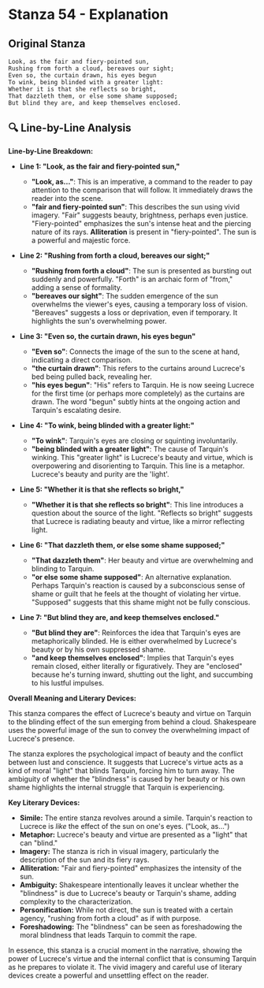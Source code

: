 # Stanza 54 - Explanation

## Original Stanza
```
Look, as the fair and fiery-pointed sun,
Rushing from forth a cloud, bereaves our sight;
Even so, the curtain drawn, his eyes begun
To wink, being blinded with a greater light:
Whether it is that she reflects so bright,
That dazzleth them, or else some shame supposed;
But blind they are, and keep themselves enclosed.
```

## 🔍 Line-by-Line Analysis
**Line-by-Line Breakdown:**

*   **Line 1: "Look, as the fair and fiery-pointed sun,"**
    *   **"Look, as..."**: This is an imperative, a command to the reader to pay attention to the comparison that will follow. It immediately draws the reader into the scene.
    *   **"fair and fiery-pointed sun"**:  This describes the sun using vivid imagery. "Fair" suggests beauty, brightness, perhaps even justice. "Fiery-pointed" emphasizes the sun's intense heat and the piercing nature of its rays.  **Alliteration** is present in "fiery-pointed". The sun is a powerful and majestic force.

*   **Line 2: "Rushing from forth a cloud, bereaves our sight;"**
    *   **"Rushing from forth a cloud"**: The sun is presented as bursting out suddenly and powerfully. "Forth" is an archaic form of "from," adding a sense of formality.
    *   **"bereaves our sight"**: The sudden emergence of the sun overwhelms the viewer's eyes, causing a temporary loss of vision.  "Bereaves" suggests a loss or deprivation, even if temporary. It highlights the sun's overwhelming power.

*   **Line 3: "Even so, the curtain drawn, his eyes begun"**
    *   **"Even so"**: Connects the image of the sun to the scene at hand, indicating a direct comparison.
    *   **"the curtain drawn"**: This refers to the curtains around Lucrece's bed being pulled back, revealing her.
    *   **"his eyes begun"**:  "His" refers to Tarquin. He is now seeing Lucrece for the first time (or perhaps more completely) as the curtains are drawn.  The word "begun" subtly hints at the ongoing action and Tarquin's escalating desire.

*   **Line 4: "To wink, being blinded with a greater light:"**
    *   **"To wink"**:  Tarquin's eyes are closing or squinting involuntarily.
    *   **"being blinded with a greater light"**: The cause of Tarquin's winking. This "greater light" is Lucrece's beauty and virtue, which is overpowering and disorienting to Tarquin. This line is a metaphor. Lucrece's beauty and purity are the 'light'.

*   **Line 5: "Whether it is that she reflects so bright,"**
    *   **"Whether it is that she reflects so bright"**: This line introduces a question about the source of the light.  "Reflects so bright" suggests that Lucrece is radiating beauty and virtue, like a mirror reflecting light.

*   **Line 6: "That dazzleth them, or else some shame supposed;"**
    *   **"That dazzleth them"**: Her beauty and virtue are overwhelming and blinding to Tarquin.
    *   **"or else some shame supposed"**: An alternative explanation. Perhaps Tarquin's reaction is caused by a subconscious sense of shame or guilt that he feels at the thought of violating her virtue. "Supposed" suggests that this shame might not be fully conscious.

*   **Line 7: "But blind they are, and keep themselves enclosed."**
    *   **"But blind they are"**: Reinforces the idea that Tarquin's eyes are metaphorically blinded. He is either overwhelmed by Lucrece's beauty or by his own suppressed shame.
    *   **"and keep themselves enclosed"**: Implies that Tarquin's eyes remain closed, either literally or figuratively.  They are "enclosed" because he's turning inward, shutting out the light, and succumbing to his lustful impulses.

**Overall Meaning and Literary Devices:**

This stanza compares the effect of Lucrece's beauty and virtue on Tarquin to the blinding effect of the sun emerging from behind a cloud. Shakespeare uses the powerful image of the sun to convey the overwhelming impact of Lucrece's presence.

The stanza explores the psychological impact of beauty and the conflict between lust and conscience. It suggests that Lucrece's virtue acts as a kind of moral "light" that blinds Tarquin, forcing him to turn away. The ambiguity of whether the "blindness" is caused by her beauty or his own shame highlights the internal struggle that Tarquin is experiencing.

**Key Literary Devices:**

*   **Simile:** The entire stanza revolves around a simile. Tarquin's reaction to Lucrece is *like* the effect of the sun on one's eyes. ("Look, as...")
*   **Metaphor:** Lucrece's beauty and virtue are presented as a "light" that can "blind."
*   **Imagery:** The stanza is rich in visual imagery, particularly the description of the sun and its fiery rays.
*   **Alliteration:** "Fair and fiery-pointed" emphasizes the intensity of the sun.
*   **Ambiguity:** Shakespeare intentionally leaves it unclear whether the "blindness" is due to Lucrece's beauty or Tarquin's shame, adding complexity to the characterization.
*   **Personification:** While not direct, the sun is treated with a certain agency, "rushing from forth a cloud" as if with purpose.
*   **Foreshadowing:**  The "blindness" can be seen as foreshadowing the moral blindness that leads Tarquin to commit the rape.

In essence, this stanza is a crucial moment in the narrative, showing the power of Lucrece's virtue and the internal conflict that is consuming Tarquin as he prepares to violate it. The vivid imagery and careful use of literary devices create a powerful and unsettling effect on the reader.
